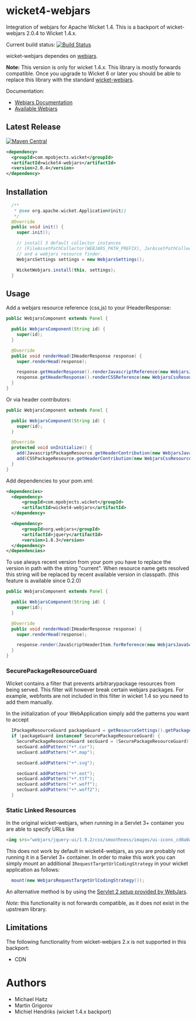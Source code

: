 # wicket4-webjars

Integration of webjars for Apache Wicket 1.4. This is a backport of wicket-webjars 2.0.4 to Wicket 1.4.x.

Current build status: [![Build Status](https://travis-ci.org/mpobjects/wicket4-webjars.svg)](https://travis-ci.org/mpobjects/wicket4-webjars)

wicket-webjars dependes on [webjars](https://github.com/webjars/webjars).


**Note:** This version is only for wicket 1.4.x. This library is mostly forwards compatible. Once you upgrade to Wicket 6 or later you should be able to replace this library with the standard [wicket-webjars](https://github.com/l0rdn1kk0n/wicket-webjars).

Documentation:

- [Webjars Documentation](http://www.webjars.org/documentation)
- [Available Webjars](http://www.webjars.org)

## Latest Release

[![Maven Central](https://img.shields.io/maven-central/v/com.mpobjects.wicket/wicket4-webjars.svg?label=Maven%20Central)](https://search.maven.org/search?q=g:%22com.mpobjects.wicket%22%20AND%20a:%22wicket4-webjars%22)

```xml
<dependency>
  <groupId>com.mpobjects.wicket</groupId>
  <artifactId>wicket4-webjars</artifactId>
  <version>2.0.4</version>
</dependency>
```

## Installation

```java
  /**
   * @see org.apache.wicket.Application#init()
   */
  @Override
  public void init() {
    super.init();

    // install 3 default collector instances
    // (FileAssetPathCollector(WEBJARS_PATH_PREFIX), JarAssetPathCollector, VfsAssetPathCollector)
    // and a webjars resource finder.
    WebjarsSettings settings = new WebjarsSettings();

    WicketWebjars.install(this, settings);
  }
```

## Usage

Add a webjars resource reference (css,js) to your IHeaderResponse:

```java
public WebjarsComponent extends Panel {

  public WebjarsComponent(String id) {
    super(id);
  }

  @Override
  public void renderHead(IHeaderResponse response) {
    super.renderHead(response);

    response.getHeaderResponse().renderJavascriptReference(new WebjarsJavaScriptResourceReference("jquery/1.12.4/jquery.min.js"));
    response.getHeaderResponse().renderCSSReference(new WebjarsCssResourceReference("bootstrap/3.3.7/css/bootstrap.css"));
  }
}
```

Or via header contributors:

```java
public WebjarsComponent extends Panel {

  public WebjarsComponent(String id) {
    super(id);
  }

  @Override
  protected void onInitialize() {
    add(JavascriptPackageResource.getHeaderContribution(new WebjarsJavaScriptResourceReference("jquery/1.12.4/jquery.min.js")));
    add(CSSPackageResource.getHeaderContribution(new WebjarsCssResourceReference("bootstrap/3.3.7/css/bootstrap.css")));
  }
}
```

Add dependencies to your pom.xml:

```xml
<dependencies>
  <dependency>
      <groupId>com.mpobjects.wicket</groupId>
      <artifactId>wicket4-webjars</artifactId>
  </dependency>

  <dependency>
      <groupId>org.webjars</groupId>
      <artifactId>jquery</artifactId>
      <version>1.8.3</version>
  </dependency>
</dependencies>
```

To use always recent version from your pom you have to replace the version in path with the string "current". When resource
name gets resolved this string will be replaced by recent available version in classpath. (this feature is available since 0.2.0)

```java
public WebjarsComponent extends Panel {

  public WebjarsComponent(String id) {
    super(id);
  }

  @Override
  public void renderHead(IHeaderResponse response) {
    super.renderHead(response);

    response.render(JavaScriptHeaderItem.forReference(new WebjarsJavaScriptResourceReference("jquery/current/jquery.js")));
  }
}
```

### SecurePackageResourceGuard

Wicket contains a filter that prevents arbitrarypackage resources from being served. This filter will however break certain webjars packages. For example, webfonts are not included in this filter in wicket 1.4 so you need to add them manually.

In the initialization of your WebApplication simply add the patterns you want to accept

```java
  IPackageResourceGuard packageGuard = getResourceSettings().getPackageResourceGuard();
  if (packageGuard instanceof SecurePackageResourceGuard) {
    SecurePackageResourceGuard secGuard = (SecurePackageResourceGuard) packageGuard;
    secGuard.addPattern("+*.cur");
    secGuard.addPattern("+*.map");

    secGuard.addPattern("+*.svg");

    secGuard.addPattern("+*.eot");
    secGuard.addPattern("+*.ttf");
    secGuard.addPattern("+*.woff");
    secGuard.addPattern("+*.woff2");
  }
```

### Static Linked Resources

In the original wicket-webjars, when running in a Servlet 3+ container you are able to specify URLs like

```html
<img src="webjars/jquery-ui/1.9.2/css/smoothness/images/ui-icons_cd0a0a_256x240.png"/>
```

This does not work by default in wicket4-webjars, as you are probably not running it in a Servlet 3+ container. In order to make this work you can simply mount an additional ```IRequestTargetUrlCodingStrategy``` in your wicket application as follows:

```java
  mount(new WebjarsRequestTargetUrlCodingStrategy());
```

An alternative method is by using the [Servlet 2 setup provided by WebJars](https://www.webjars.org/documentation#servlet2).

*Note:* this functionality is not forwards compatible, as it does not exist in the upstream library.

## Limitations

The following functionality from wicket-webjars 2.x is not supported in this backport:

- CDN

# Authors

   * Michael Haitz
   * Martin Grigorov
   * Michiel Hendriks (wicket 1.4.x backport)


